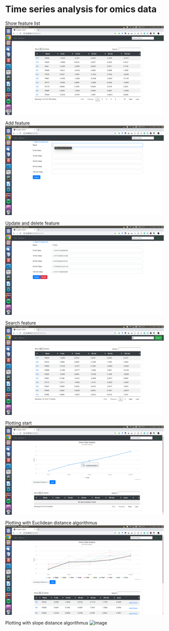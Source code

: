 # Time series analysis for omics data
Show feature list
![image](https://github.com/xlinxlin/OmicsDataTimeSeriesAnalysis/blob/master/image/show_feature_list.png)

Add feature
![image](https://github.com/xlinxlin/OmicsDataTimeSeriesAnalysis/blob/master/image/add_feature.png)

Update and delete feature
![image](https://github.com/xlinxlin/OmicsDataTimeSeriesAnalysis/blob/master/image/update_delete_feature.png)

Search feature
![image](https://github.com/xlinxlin/OmicsDataTimeSeriesAnalysis/blob/master/image/search.png)

Plotting start
![image](https://github.com/xlinxlin/OmicsDataTimeSeriesAnalysis/blob/master/image/plotting_start.png)

Plotting with Euclidean distance algorithmus
![image](https://github.com/xlinxlin/OmicsDataTimeSeriesAnalysis/blob/master/image/plotting_ed_algo.png)

Plotting with slope distance algorithmus
![image](https://github.com/xlinxlin/OmicsDataTimeSeriesAnalysis/blob/master/image/plotting_sp_algo.png)
